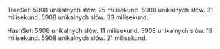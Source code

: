 TreeSet:
5908 unikalnych słów. 25 milisekund.
5908 unikalnych słów. 31 milisekund.
5908 unikalnych słów. 33 milisekund.

HashSet:
5908 unikalnych słów. 11 milisekund.
5908 unikalnych słów. 19 milisekund.
5908 unikalnych słów. 21 milisekund.
